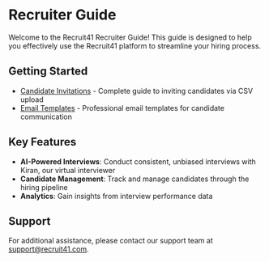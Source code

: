 # Recruiter Guide

Welcome to the Recruit41 Recruiter Guide! This guide is designed to help you effectively use the Recruit41 platform to streamline your hiring process.

## Getting Started

- [Candidate Invitations](candidate-invitations.md) - Complete guide to inviting candidates via CSV upload
- [Email Templates](email-templates.md) - Professional email templates for candidate communication

## Key Features

- **AI-Powered Interviews**: Conduct consistent, unbiased interviews with Kiran, our virtual interviewer
- **Candidate Management**: Track and manage candidates through the hiring pipeline
- **Analytics**: Gain insights from interview performance data

## Support

For additional assistance, please contact our support team at [support@recruit41.com](mailto:support@recruit41.com).
